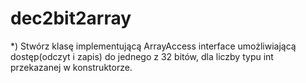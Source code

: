 # dec2bit2array
*)
Stwórz klasę implementującą ArrayAccess interface umożliwiającą dostęp(odczyt i zapis) do jednego z 32 bitów, dla liczby typu int przekazanej w konstruktorze.
